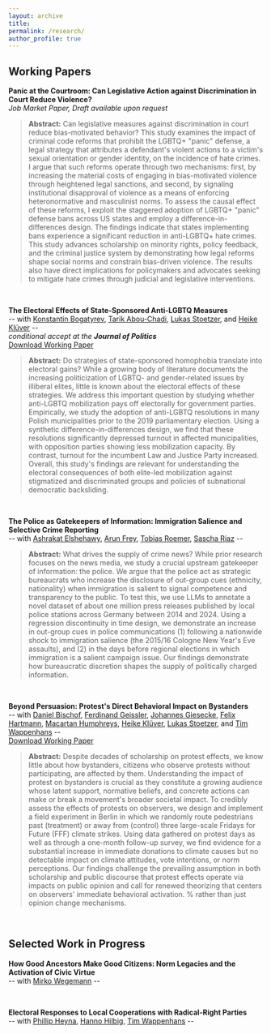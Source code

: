 ```yaml
---
layout: archive
title: 
permalink: /research/
author_profile: true
---
```



## **Working Papers**   

**Panic at the Courtroom: Can Legislative Action against Discrimination in Court Reduce Violence?**  
*Job Market Paper, Draft available upon request*  
> **Abstract:** Can legislative measures against discrimination in court reduce bias-motivated behavior? This study examines the impact of criminal code reforms that prohibit the LGBTQ+ "panic" defense, a legal strategy that attributes a defendant's violent actions to a victim's sexual orientation or gender identity, on the incidence of hate crimes. I argue that such reforms operate through two mechanisms: first, by increasing the material costs of engaging in bias-motivated violence through heightened legal sanctions, and second, by signaling institutional disapproval of violence as a means of enforcing heteronormative and masculinist norms. To assess the causal effect of these reforms, I exploit the staggered adoption of LGBTQ+ "panic" defense bans across US states and employ a difference-in-differences design. The findings indicate that states implementing bans experience a significant reduction in anti-LGBTQ+ hate crimes. This study advances scholarship on minority rights, policy feedback, and the criminal justice system by demonstrating how legal reforms shape social norms and constrain bias-driven violence. The results also have direct implications for policymakers and advocates seeking to mitigate hate crimes through judicial and legislative interventions.  
<p>&nbsp;</p>   


**The Electoral Effects of State-Sponsored Anti-LGBTQ Measures**      
-- with [Konstantin Bogatyrev](https://sites.google.com/view/konstantin-bogatyrev/), [Tarik Abou-Chadi](https://www.tarikabouchadi.net/), [Lukas Stoetzer](http://lukas-stoetzer.org/), and [Heike Klüver](http://www.heike-kluever.com/) --  
*conditional accept at the **Journal of Politics***   
[Download Working Paper](https://doi.org/10.31219/osf.io/wvnbr_v3)  
> **Abstract:**  Do strategies of state-sponsored homophobia translate into electoral gains? While a growing body of literature documents the increasing politicization of LGBTQ- and gender-related issues by illiberal elites, little is known about the electoral effects of these strategies. We address this important question by studying whether anti-LGBTQ mobilization pays off electorally for government parties. Empirically, we study the adoption of anti-LGBTQ resolutions in many Polish municipalities prior to the 2019 parliamentary election. Using a synthetic difference-in-differences design, we find that these resolutions significantly depressed turnout in affected municipalities, with opposition parties showing less mobilization capacity. By contrast, turnout for the incumbent Law and Justice Party increased. Overall, this study's findings are relevant for understanding the electoral consequences of both elite-led mobilization against stigmatized and discriminated groups and policies of subnational democratic backsliding.    
<p>&nbsp;</p>  


**The Police as Gatekeepers of Information: Immigration Salience and Selective Crime Reporting**     
-- with [Ashrakat Elshehawy](https://www.ashrakatelshehawy.com), [Arun Frey](https://arunfrey.github.io), [Tobias Roemer](https://www.nuffield.ox.ac.uk/people/profiles/tobias-roemer/), [Sascha Riaz](https://saschariaz.com) --   
> **Abstract:**  What drives the supply of crime news? While prior research focuses on the news media, we study a crucial upstream gatekeeper of information: the police. We argue that the police act as strategic bureaucrats who increase the disclosure of out-group cues (ethnicity, nationality) when immigration is salient to signal competence and transparency to the public. To test this, we use LLMs to annotate a novel dataset of about one million press releases published by local police stations across Germany between 2014 and 2024. Using a regression discontinuity in time design, we demonstrate an increase in out-group cues in police communications (1) following a nationwide shock to immigration salience (the 2015/16 Cologne New Year's Eve assaults), and (2) in the days before regional elections in which immigration is a salient campaign issue. Our findings demonstrate how bureaucratic discretion shapes the supply of politically charged information.    
<p>&nbsp;</p>  


**Beyond Persuasion: Protest's Direct Behavioral Impact on Bystanders**   
-- with [Daniel Bischof](https://www.danbischof.com), [Ferdinand Geissler](https://www.sowi.hu-berlin.de/de/lehrbereiche/empisoz/a-z/geisslerferdinand), [Johannes Giesecke](https://www.sowi.hu-berlin.de/de/lehrbereiche/empisoz/a-z/giesecke), [Felix Hartmann](http://hartmannfelix.github.io), [Macartan Humphreys](https://macartan.github.io), [Heike Klüver](http://www.heike-kluever.com/), [Lukas Stoetzer](http://lukas-stoetzer.org/), and [Tim Wappenhans](https://www.timwappenhans.com) --   
[Download Working Paper](https://osf.io/42s8e/download)   
> **Abstract:** Despite decades of scholarship on protest effects, we know little about how bystanders, citizens who observe protests without participating, are affected by them. Understanding the impact of protest on bystanders is crucial as they constitute a growing audience whose latent support, normative beliefs, and concrete actions can make or break a movement's broader societal impact. To credibly assess the effects of protests on observers, we design and implement a field experiment in Berlin in which we randomly route pedestrians past (treatment) or away from (control) three large-scale Fridays for Future (FFF) climate strikes. Using data gathered on protest days as well as through a one-month follow-up survey, we find evidence for a substantial increase in immediate donations to climate causes but no detectable impact on climate attitudes, vote intentions, or norm perceptions. Our findings challenge the prevailing assumption in both scholarship and public discourse that protest effects operate via impacts on public opinion and call for renewed theorizing that centers on observers' immediate behavioral activation. % rather than just opinion change mechanisms.   
<p>&nbsp;</p>  


## **Selected Work in Progress**  

**How Good Ancestors Make Good Citizens: Norm Legacies and the Activation of Civic Virtue**     
-- with [Mirko Wegemann](https://mirko-wegemann.github.io) --   
<p>&nbsp;</p>  

**Electoral Responses to Local Cooperations with Radical-Right Parties**      
-- with [Phillip Heyna](https://www.hertie-school.org/en/research/faculty-and-researchers/profile/person/heyna), [Hanno Hilbig](https://www.hannohilbig.com), [Tim Wappenhans](https://www.timwappenhans.com) --   

